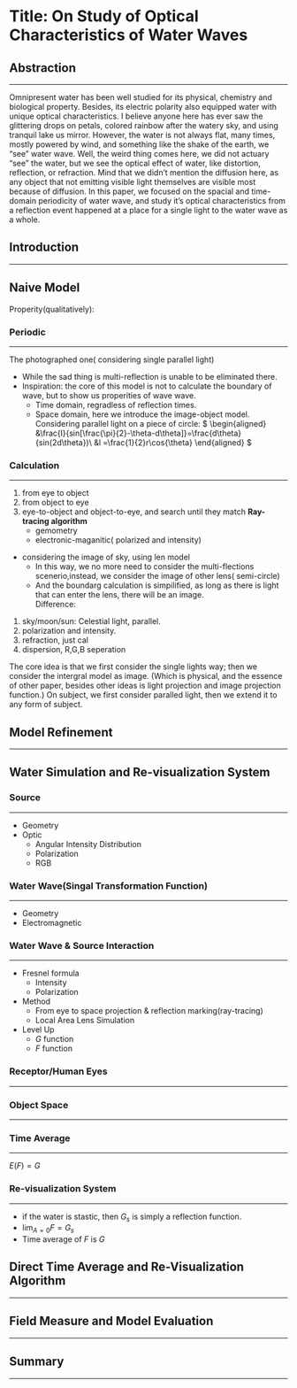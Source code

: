 # Title: On Study of Optical Characteristics of Water Waves

## Abstraction
---
Omnipresent water has been well studied for its physical, chemistry and biological property. Besides, its electric polarity also equipped water with unique optical characteristics. I believe anyone here has ever saw the glittering drops on petals, colored rainbow after the watery sky, and using tranquil lake us mirror. However, the water is not always flat, many times, mostly powered by wind, and something like the shake of the earth, we “see” water wave. Well, the weird thing comes here, we did not actuary “see” the water, but we see the optical effect of water, like distortion, reflection, or refraction. Mind that we didn’t mention the diffusion here, as any object that not emitting visible light themselves are visible most because of diffusion. In this paper, we focused on the spacial and time-domain periodicity of water wave, and study it’s optical characteristics from a reflection event happened at a place for a single light to the water wave as a whole.

## Introduction
---

## Naive Model
Properity(qualitatively):
### Periodic 
---
The photographed one( considering single parallel light)
- While the sad thing is multi-reflection is unable to be eliminated there.
- Inspiration: the core of this model is not to calculate the boundary of wave, but to show us properities of wave wave.
	- Time domain, regradless of reflection times.
	- Space domain, here we introduce the image-object model.  
	Considering parallel light on a piece of circle:
	$
	\begin{aligned}
&\frac{l}{sin[\frac{\pi}{2}-\theta-d\theta]}=\frac{d\theta}{sin(2d\theta})\\
&l =\frac{1}{2}r\cos{\theta}
\end{aligned}
$
### Calculation
---
1. from eye to object
2. from object to eye
3. eye-to-object and object-to-eye, and search until they match
**Ray-tracing algorithm**
	- gemometry
	- electronic-maganitic( polarized and intensity)
- considering the image of sky, using len model
	- In this way, we no more need to consider the multi-flections scenerio,instead, we consider the image of other lens( semi-circle)
	- And the boundarg calculation is simpilified, as long as there is light that can enter the lens, there will be an image.  
Difference:
1. sky/moon/sun: Celestial light, parallel.
2. polarization and intensity.
3. refraction, just cal
4. dispersion, R,G,B seperation

The core idea is that we first consider the single lights way; then we consider the intergral model as image. (Which is physical, and the essence of other paper, besides other ideas is light projection and image projection function.)
On subject, we first consider paralled light, then we extend it to any form of subject.

## Model Refinement
---

## Water Simulation and Re-visualization System
### Source
---
- Geometry
- Optic
	- Angular Intensity Distribution
	- Polarization
	- RGB

### Water Wave(Singal Transformation Function)
---
- Geometry
- Electromagnetic

### Water Wave & Source Interaction
---
- Fresnel formula
	- Intensity
	- Polarization
- Method
	- From eye to space projection & reflection marking(ray-tracing)
    - Local Area Lens Simulation
- Level Up
	- $G$ function
	- $F$ function

### Receptor/Human Eyes
---

### Object Space
---

### Time Average
---
$E(F) = G$

### Re-visualization System
---
- if the water is stastic, then $G_s$ is simply a reflection function.
- $\lim_{A=0} F = G_s$
- Time average of $F$ is $G$
## Direct Time Average and Re-Visualization Algorithm
---

## Field Measure and Model Evaluation
---

## Summary
---
